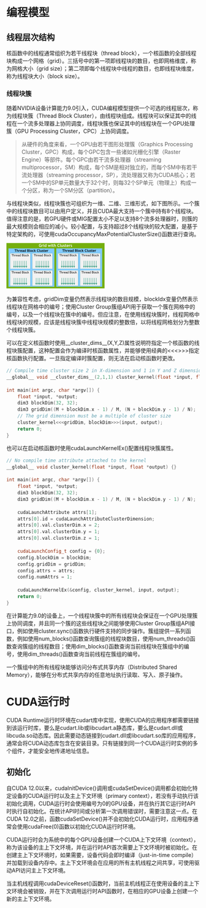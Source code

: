 # 编程模型

## 线程层次结构

核函数中的线程通常组织为若干线程块（thread block），一个核函数的全部线程块构成一个网格（grid）。三括号中的第一项即线程块的数目，也即网格维度，称为网格大小（grid size）；第二项即每个线程块中线程的数目，也即线程块维度，称为线程块大小（block size）。

### 线程块簇

随着NVIDIA设备计算能力9.0引入，CUDA编程模型提供一个可选的线程层次，称为线程块簇（Thread Block Cluster），由线程块组成。线程块可以保证其中的线程在一个流多处理器上协同调度，线程块簇也保证其中的线程块在一个GPU处理簇（GPU Processing Cluster，CPC）上协同调度。

> 从硬件的角度来看，一个GPU由若干图形处理簇（Graphics Processing Cluster，GPC）构成，每个GPC包含一些诸如光栅化引擎（Raster Engine）等部件。每个GPC由若干流多处理器（streaming multiprocessor，SM）构成，每个SM是相对独立的，而每个SM中有若干流处理器（streaming processor，SP），流处理器又称为CUDA核心；若一个SM中的SP单元数量大于32个时，则每32个SP单元（物理上）构成一个分区，称为一个SM分区（partition）。

与线程块类似，线程块簇也可组织为一维、二维、三维形式，如下图所示。一个簇中的线程块数目可以由用户定义，并且CUDA最大支持一个簇中持有8个线程块。值得注意的是，若GPU硬件或MIG配置太小不足以支持8个流多处理器时，则簇的最大规模则会相应的减小。较小配置，与支持超过8个线程块的较大配置，是基于特定架构的，可使用cudaOccupancyMaxPotentialClusterSize()函数进行查询。

<img src="CUDA编程指南与最佳实践.assets/grid-of-clusters.png" style="zoom:25%;" />

为兼容性考虑，gridDim变量仍然表示线程块的数目规模，blockIdx变量仍然表示线程块在网格中的编号；使用Cluster Group簇组API用于获取一个簇在网格中的编号，以及一个线程块在簇中的编号。但应注意，在使用线程块簇时，线程网格中线程块的规模，应该是线程块簇中线程块规模的整数倍，以将线程网格划分为整数个线程块簇。

可以在定义核函数时使用\_\_cluster_dims\_\_(X,Y,Z)属性说明符指定一个核函数的线程块簇配置，这种配置会作为编译时核函数属性，并能够使用经典的<<<>>>指定核函数执行配置。一旦指定编译时簇配置，则无法在启动核函数时更改。

```c++
// Compile time cluster size 2 in X-dimension and 1 in Y and Z dimension
__global__ void __cluster_dims__(2,1,1) cluster_kernel(float *input, float *output) {}

int main(int argc, char *argv[]) {
    float *input, *output;
    dim3 blockDim(32, 32);
    dim3 gridDim((M + blockDim.x - 1) / M, (N + blockDim.y - 1) / N);
    // The grid dimension must be a multiple of cluster size
    cluster_kernel<<<gridDim, blockDim>>>(input, output);
    return 0;
}
```

也可以在启动核函数时使用cudaLaunchKernelEx()配置线程块簇属性。

```c++
// No compile time attribute attached to the kernel
__global__ void cluster_kernel(float *input, float *output) {}

int main(int argc, char *argv[]) {
    float *input, *output;
    dim3 blockDim(32, 32);
    dim3 gridDim((M + blockDim.x - 1) / M, (N + blockDim.y - 1) / N);

    cudaLaunchAttribute attrs[1];
    attrs[0].id = cudaLaunchAttributeClusterDimension;
    attrs[0].val.clusterDim.x = 2;
    attrs[0].val.clusterDim.y = 1;
    attrs[0].val.clusterDim.z = 1;

    cudaLaunchConfig_t config = {0};
    config.blockDim = blockDim;
    config.gridDim = gridDim;
    config.attrs = attrs;
    config.numAttrs = 1;

    cudaLaunchKernelEx(&config, cluster_kernel, input, output);
    return 0;
}
```

在计算能力9.0的设备上，一个线程块簇中的所有线程块会保证在一个GPU处理簇上协同调度，并且同一个簇的这些线程块之间能够使用Cluster Group簇组API接口，例如使用cluster.sync()函数执行硬件支持的同步操作。簇组提供一系列函数，例如使用num_blocks()函数查询簇组的线程块数目，使用num_threads()函数查询簇组的线程数目；使用dim_blocks()函数查询当前线程块在簇组中的编号，使用dim_threads()函数查询当前线程在簇组的编号。

一个簇组中的所有线程块能够访问分布式共享内存（Distributed Shared Memory），能够在分布式共享内存的任意地址执行读取、写入、原子操作。

# CUDA运行时

CUDA Runtime运行时环境在cudart库中实现，使用CUDA的应用程序都需要链接到该运行时库，要么是cudart.lib或libcudart.a静态库，要么是cudart.dll或libcuda.so动态库。因此需要动态链接到cudart.dll或libcudart.so库的应用程序，通常会将CUDA动态库包含在安装目录。只有链接到同一个CUDA运行时实例的多个组件，才能安全地传递地址信息。

## 初始化

自CUDA 12.0以来，cudaInitDevice()调用或cudaSetDevice()调用都会初始化特定设备的CUDA运行时以及主上下文环境（primary context），若没有手动执行该初始化调用，CUDA运行时会使用编号为0的GPU设备，并在执行其它运行时API时执行自初始化。在统计API时间或分析第一次调用错误时，需要注意这一点。在CUDA 12.0之前，函数cudaSetDevice()并不会初始化CUDA运行时，应用程序通常会使用cudaFree(0)函数以初始化CUDA运行时环境。

CUDA运行时会为系统中的每个GPU设备创建一个CUDA上下文环境（context），称为该设备的主上下文环境，并在运行时API首次需要上下文环境时被初始化。在创建主上下文环境时，如果需要，设备代码会即时编译（just-in-time compile）并加载到设备内存中。主上下文环境会在应用的所有主机线程之间共享，可使用驱动API访问主上下文环境。

当主机线程调用cudaDeviceReset()函数时，当前主机线程正在使用设备的主上下文环境会被销毁，并在下次调用运行时API函数时，在相应的GPU设备上创建一个新的主上下文环境。

